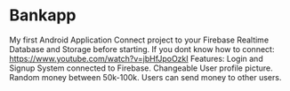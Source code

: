 # Bankapp
My first Android Application
Connect project to your Firebase Realtime Database and Storage before starting.
If you dont know how to connect: https://www.youtube.com/watch?v=jbHfJpoOzkI
Features:
Login and Signup System connected to Firebase.
Changeable User profile picture.
Random money between 50k-100k.
Users can send money to other users.
